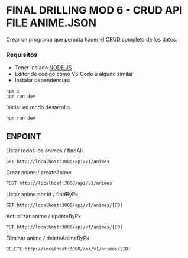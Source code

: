 # FINAL DRILLING MOD 6 - CRUD API FILE ANIME.JSON

Crear un programa que permita hacer el CRUD completo de los datos.


### Requisitos

* Tener inslado [NODE JS](https://nodejs.org/es)
* Editor de codigo como VS Code u alguno similar
* Instalar dependencias:
```
npm i
npm run dev
```
Iniciar en modo desarrollo
```
npm run dev
```

## ENPOINT

Listar todos los animes / findAll
```
GET http://localhost:3000/api/v1/animes
```
Crear anime / createAnime
```
POST http://localhost:3000/api/v1/animes
```
Listar anime por id / findByPk
```
GET http://localhost:3000/api/v1/animes/[ID]
```
Actualizar anime / updateByPk
```
PUT http://localhost:3000/api/v1/animes/[ID]
```
Eliminar anime / deleteAnimeByPk
```
DELETE http://localhost:3000/api/v1/animes/[ID]
```


